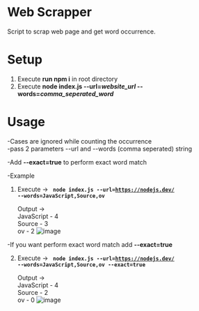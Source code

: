 # Web Scrapper
Script to scrap web page and get word occurrence.


# Setup 
1. Execute **run npm i** in root directory </br>
2. Execute **node index.js --url=_website_url_ --words=_comma_seperated_word_**

# Usage

-Cases are ignored while counting the occurrence</br>
-pass 2 parameters --url and --words (comma seperated) string

-Add **--exact=true** to perform exact word match

-Example 

1. Execute -> <code> **node index.js --url=https://nodejs.dev/ --words=JavaScript,Source,ov** </code>

    Output -> <br />
              JavaScript - 4 <br />
              Source - 3<br />
              ov - 2
              ![image](https://user-images.githubusercontent.com/69476780/148093159-ad7bd567-bf00-44f7-88a4-5ba09a72166c.png)
     


-If you want perform exact word match add **--exact=true**

2. Execute -> <code> **node index.js --url=https://nodejs.dev/ --words=JavaScript,Source,ov --exact=true** </code>

    Output -> <br />
              JavaScript - 4<br />
              Source - 2<br />
              ov - 0
              ![image](https://user-images.githubusercontent.com/69476780/148093236-c951f5fc-57f8-4f40-a2f3-56098a456120.png)





